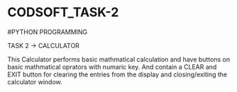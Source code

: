 # CODSOFT_TASK-2
#PYTHON PROGRAMMING

TASK 2 -> CALCULATOR

This Calculator performs basic mathmatical calculation and have buttons on basic mathmatical oprators with numaric key.
And contain a CLEAR and EXIT button for clearing the entries from the display and closing/exiting the calculator window.

